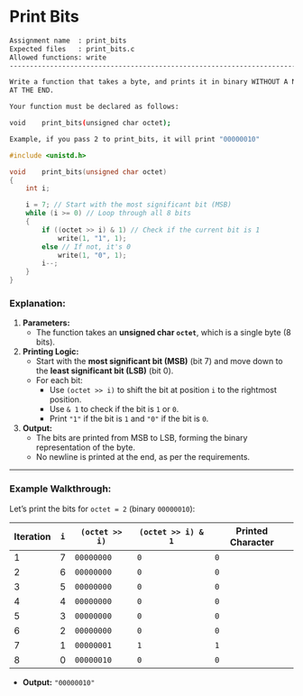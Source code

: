 # Print Bits

```bash
Assignment name  : print_bits
Expected files   : print_bits.c
Allowed functions: write
--------------------------------------------------------------------------------

Write a function that takes a byte, and prints it in binary WITHOUT A NEWLINE
AT THE END.

Your function must be declared as follows:

void	print_bits(unsigned char octet);

Example, if you pass 2 to print_bits, it will print "00000010"

```

```c
#include <unistd.h>

void	print_bits(unsigned char octet)
{
	int	i;

	i = 7; // Start with the most significant bit (MSB)
	while (i >= 0) // Loop through all 8 bits
	{
		if ((octet >> i) & 1) // Check if the current bit is 1
			write(1, "1", 1);
		else // If not, it's 0
			write(1, "0", 1);
		i--;
	}
}
```

### **Explanation:**

1. **Parameters:**
    - The function takes an **unsigned char `octet`**, which is a single byte (8 bits).
2. **Printing Logic:**
    - Start with the **most significant bit (MSB)** (bit 7) and move down to the **least significant bit (LSB)** (bit 0).
    - For each bit:
        - Use `(octet >> i)` to shift the bit at position `i` to the rightmost position.
        - Use `& 1` to check if the bit is `1` or `0`.
        - Print `"1"` if the bit is `1` and `"0"` if the bit is `0`.
3. **Output:**
    - The bits are printed from MSB to LSB, forming the binary representation of the byte.
    - No newline is printed at the end, as per the requirements.

---

### **Example Walkthrough:**

Let’s print the bits for `octet = 2` (binary `00000010`):

| Iteration | `i` | `(octet >> i)` | `(octet >> i) & 1` | Printed Character |
| --- | --- | --- | --- | --- |
| 1 | 7 | `00000000` | `0` | `0` |
| 2 | 6 | `00000000` | `0` | `0` |
| 3 | 5 | `00000000` | `0` | `0` |
| 4 | 4 | `00000000` | `0` | `0` |
| 5 | 3 | `00000000` | `0` | `0` |
| 6 | 2 | `00000000` | `0` | `0` |
| 7 | 1 | `00000001` | `1` | `1` |
| 8 | 0 | `00000010` | `0` | `0` |
- **Output:** `"00000010"`